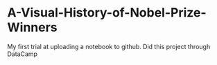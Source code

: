 # A-Visual-History-of-Nobel-Prize-Winners
My first trial at uploading a notebook to github. Did this project through DataCamp
